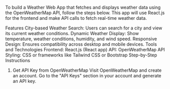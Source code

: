 To build a Weather Web App that fetches and displays weather data using the OpenWeatherMap API, follow the steps below. This app will use React.js for the frontend and make API calls to fetch real-time weather data.

Features
City-based Weather Search:
Users can search for a city and view its current weather conditions.
Dynamic Weather Display:
Show temperature, weather conditions, humidity, and wind speed.
Responsive Design:
Ensures compatibility across desktop and mobile devices.
Tools and Technologies
Frontend: React.js (React app)
API: OpenWeatherMap API
Styling: CSS or frameworks like Tailwind CSS or Bootstrap
Step-by-Step Instructions
1. Get API Key from OpenWeatherMap
Visit OpenWeatherMap and create an account.
Go to the "API Keys" section in your account and generate an API key.
